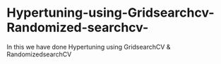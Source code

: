 # Hypertuning-using-Gridsearchcv-Randomized-searchcv-
In this we have done Hypertuning using GridsearchCV &amp; RandomizedsearchCV
